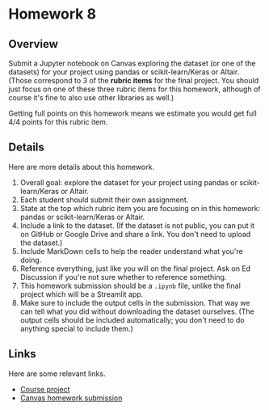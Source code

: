 # Homework 8
## Overview
Submit a Jupyter notebook on Canvas exploring the dataset (or one of the datasets) for your project using pandas or scikit-learn/Keras or Altair.  (Those correspond to 3 of the **rubric items** for the final project.  You should just focus on one of these three rubric items for this homework, although of course it's fine to also use other libraries as well.)

Getting full points on this homework means we estimate you would get full 4/4 points for this rubric item.

## Details
Here are more details about this homework.
1.  Overall goal: explore the dataset for your project using pandas or scikit-learn/Keras or Altair.
1.  Each student should submit their own assignment.
1.  State at the top which rubric item you are focusing on in this homework: pandas or scikit-learn/Keras or Altair.
1.  Include a link to the dataset. (If the dataset is not public, you can put it on GitHub or Google Drive and share a link.  You don't need to upload the dataset.)
1.  Include MarkDown cells to help the reader understand what you're doing.
1.  Reference everything, just like you will on the final project.  Ask on Ed Discussion if you're not sure whether to reference something.
1.  This homework submission should be a `.ipynb` file, unlike the final project which will be a Streamlit app.
1.  Make sure to include the output cells in the submission.  That way we can tell what you did without downloading the dataset ourselves. (The output cells should be included automatically; you don't need to do anything special to include them.)

## Links

Here are some relevant links.

* [Course project](CourseProject.md)
* [Canvas homework submission](https://canvas.eee.uci.edu/courses/39211/assignments/861697)

